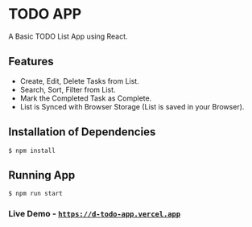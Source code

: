 # TODO APP

A Basic TODO List App using React.

## Features
- Create, Edit, Delete Tasks from List.
- Search, Sort, Filter from List.
- Mark the Completed Task as Complete.
- List is Synced with Browser Storage (List is saved in your Browser).

## Installation of Dependencies

```
$ npm install
```

## Running App

```
$ npm run start
```

### Live Demo - [`https://d-todo-app.vercel.app`](https://d-todo-app.vercel.app)
